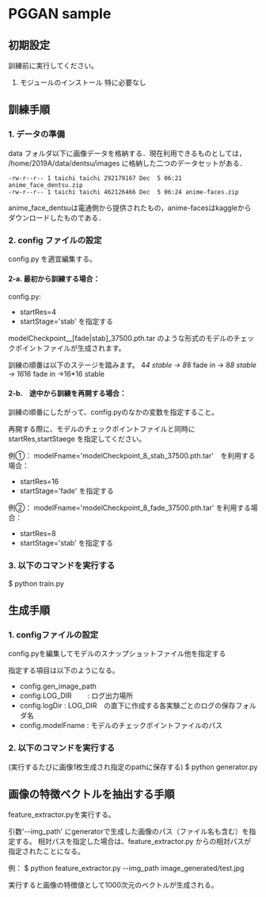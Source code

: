 # PGGAN sample

## 初期設定
訓練前に実行してください。

1. モジュールのインストール
特に必要なし

## 訓練手順
### 1. データの準備
data フォルダ以下に画像データを格納する．現在利用できるものとしては，
/home/2019A/data/dentsu/images
に格納した二つのデータセットがある．

``` shell
-rw-r--r-- 1 taichi taichi 292179167 Dec  5 06:21 anime_face_dentsu.zip
-rw-r--r-- 1 taichi taichi 462126466 Dec  5 06:24 anime-faces.zip
```
anime_face_dentsuは電通側から提供されたもの，anime-facesはkaggleからダウンロードしたものである．

### 2. config ファイルの設定
config.py を適宜編集する。

#### 2-a. 最初から訓練する場合：
config.py:
- startRes=4
- startStage='stab'
を指定する

modelCheckpoint_<n>_[fade|stab]_37500.pth.tar
のような形式のモデルのチェックポイントファイルが生成されます。

訓練の順番は以下のステージを踏みます。
4*4 stable -> 8*8 fade in -> 8*8 stable -> 16*16 fade in ->16*16 stable

#### 2-b.　途中から訓練を再開する場合：
訓練の順番にしたがって、config.pyのなかの変数を指定すること。

再開する際に、モデルのチェックポイントファイルと同時に startRes,startStaege を指定してください。

例①：
modelFname='modelCheckpoint_8_stab_37500.pth.tar'　を利用する場合：
- startRes=16
- startStage='fade'
を指定する

例②：
modelFname='modelCheckpoint_8_fade_37500.pth.tar' を利用する場合：
- startRes=8
- startStage='stab'
を指定する

### 3. 以下のコマンドを実行する
 $ python train.py


## 生成手順

### 1. configファイルの設定
config.pyを編集してモデルのスナップショットファイル他を指定する

指定する項目は以下のようになる。
- config.gen_image_path
- config.LOG_DIR　　 : ログ出力場所
- config.logDir     : LOG_DIR　の直下に作成する各実験ごとのログの保存フォルダ名
- config.modelFname : モデルのチェックポイントファイルのパス


### 2. 以下のコマンドを実行する
(実行するたびに画像1枚生成され指定のpathに保存する)
$ python generator.py


## 画像の特徴ベクトルを抽出する手順
feature_extractor.pyを実行する。

引数'--img_path' にgeneratorで生成した画像のパス（ファイル名も含む）を指定する。
相対パスを指定した場合は、feature_extractor.py からの相対パスが指定されたことになる。

例：
$ python feature_extractor.py --img_path image_generated/test.jpg

実行すると画像の特徴値として1000次元のベクトルが生成される。
